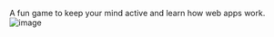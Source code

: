 A fun game to keep your mind active and learn how web apps work.
![image](https://github.com/rftheisen/pong/assets/52935050/224662de-36d4-4d5b-91e5-856968bf2ae1)
